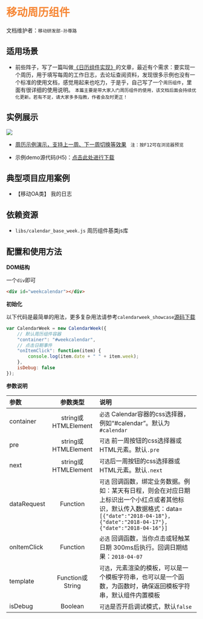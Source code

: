 
# <font color="#F68736" face="微软雅黑">移动周历组件</font>

文档维护者：`移动研发部-孙尊路 `

## 适用场景

- 前些阵子，写了一篇叫做[《日历组件实现》](https://github.com/sunzunlu/MobileCalendar)的文章，最近有个需求：要实现一个周历，用于填写每周的工作日志，去论坛查阅资料，发现很多示例也没有一个标准的使用文档，感觉用起来也吃力，于是乎，自己写了一个`周历组件`，里面有很详细的使用说明。 `本篇主要是带大家入门周历组件的使用，该文档后面会持续优化更新。若有不足，请大家多多指教，作者会及时更正！`


## 实例展示
![](assets/005/20180422-2b9f3f34.gif)  



- [周历示例演示，支持上一周、下一周切换等效果](http://app.epoint.com.cn/test/H5/Attaches/%E5%91%A8%E5%8E%86%E7%BB%84%E4%BB%B6/calendarweek_showcase/calendarweek_showcase.html) ` 注：按F12可在浏览器预览`

- 示例demo源代码(H5)：[点击此处进行下载](https://github.com/sunzunlu/MobileCalendar)


## 典型项目应用案例

- 【移动OA类】 我的日志

## 依赖资源

- `libs/calendar_base_week.js` 周历组件基类js库

## 配置和使用方法

__DOM结构__

一个`div`即可

```html
<div id="weekcalendar"></div>
```

__初始化__

以下代码是最简单的用法，更多复杂用法请参考`calendarweek_showcase`[源码下载](http://app.epoint.com.cn/test/H5/Attaches/%E5%91%A8%E5%8E%86%E7%BB%84%E4%BB%B6/calendarweek_showcase/calendarweek_showcase.zip)

```js
var CalendarWeek = new CalendarWeek({
    // 默认周历组件容器
    "container": "#weekcalendar",
    // 点击日期事件
    "onItemClick": function(item) {
        console.log(item.date + " " + item.week);
    },
    isDebug: false
});
```

__参数说明__

| 参数 | 参数类型  | 说明  |
| :------------- |:-------------:|:-------------|
| container | string或HTMLElement | `必选` Calendar容器的css选择器，例如“#calendar”。默认为`#calendar` |
| pre |   string或HTMLElement  | `可选` 前一周按钮的css选择器或HTML元素。默认`.pre`  |
| next |  string或HTMLElement  | `可选`后一周按钮的css选择器或HTML元素。默认`.next`  |
| dataRequest | Function | `可选` 回调函数，绑定业务数据。例如：某天有日程，则会在对应日期上标识出一个小红点或者其他标识，默认传入数据格式：data=`[{"date":"2018-04-18"},{"date":"2018-04-17"},{"date":"2018-04-16"}]`  |
| onItemClick | Function | `必选` 回调函数，当你点击或轻触某日期 300ms后执行。回调日期结果：`2018-04-07` |
| template | Function或String | `可选`，元素渲染的模板，可以是一个模板字符串，也可以是一个函数，为函数时，确保返回模板字符串，默认组件内置模板 |
| isDebug | Boolean | `可选`是否开启调试模式，默认`false` |
